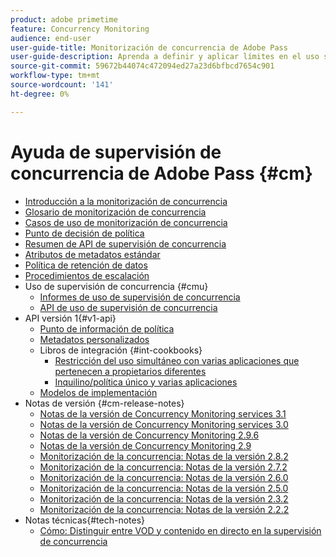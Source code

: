 ```yaml
---
product: adobe primetime
feature: Concurrency Monitoring
audience: end-user
user-guide-title: Monitorización de concurrencia de Adobe Pass
user-guide-description: Aprenda a definir y aplicar límites en el uso simultáneo en varias aplicaciones.
source-git-commit: 59672b44074c472094ed27a23d6bfbcd7654c901
workflow-type: tm+mt
source-wordcount: '141'
ht-degree: 0%

---
```



# Ayuda de supervisión de concurrencia de Adobe Pass {#cm}

+ [Introducción a la monitorización de concurrencia](cm-home.md)
+ [Glosario de monitorización de concurrencia](cm-glossary.md)
+ [Casos de uso de monitorización de concurrencia](cm-use-cases.md)
+ [Punto de decisión de política](cm-policy-decision-point.md)
+ [Resumen de API de supervisión de concurrencia](cm-api-overview.md)
+ [Atributos de metadatos estándar](standard-metadata-attributes.md)
+ [Política de retención de datos](data-retention-policy.md)
+ [Procedimientos de escalación](cm-escalation-procedures.md)
+ Uso de supervisión de concurrencia {#cmu}
   + [Informes de uso de supervisión de concurrencia](cm-usage-reports.md)
   + [API de uso de supervisión de concurrencia](cmu-api.md)
+ API versión 1{#v1-api}
   + [Punto de información de política](policy-info-pt-versionone.md)
   + [Metadatos personalizados](custom-metadata.md)
   + Libros de integración {#int-cookbooks}
      + [Restricción del uso simultáneo con varias aplicaciones que pertenecen a propietarios diferentes](restrict-concurr-usage-mult-apps.md)
      + [Inquilino/política único y varias aplicaciones](single-tenant-policy-mult-app.md)
   + [Modelos de implementación](implementation-models.md)
+ Notas de versión {#cm-release-notes}
   + [Notas de la versión de Concurrency Monitoring services 3.1](rn-cm-services-31.md)
   + [Notas de la versión de Concurrency Monitoring services 3.0](rn-cm-services-30.md)
   + [Notas de la versión de Concurrency Monitoring 2.9.6](rn-cm-296.md)
   + [Notas de la versión de Concurrency Monitoring 2.9](rn-cm-29.md)
   + [Monitorización de la concurrencia: Notas de la versión 2.8.2](rn-cm-282.md)
   + [Monitorización de la concurrencia: Notas de la versión 2.7.2](rn-cm-272.md)
   + [Monitorización de la concurrencia: Notas de la versión 2.6.0](rn-cm-260.md)
   + [Monitorización de la concurrencia: Notas de la versión 2.5.0](rn-cm-250.md)
   + [Monitorización de la concurrencia: Notas de la versión 2.3.2](rn-cm-232.md)
   + [Monitorización de la concurrencia: Notas de la versión 2.2.2](rn-cm-222.md)
+ Notas técnicas{#tech-notes}
   + [Cómo: Distinguir entre VOD y contenido en directo en la supervisión de concurrencia](vod-live-dist.md)

<!--    + [Usage reports](usage-rep-versionone.md) -->

